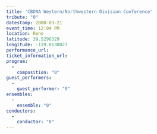 ```yaml
---
title: 'CBDNA Western/Northwestern Division Conference'
tribute: "0"
datestamp: 2008-03-21
event_time: 12:04 PM
location: Reno
latitude: 39.5296329
longitude: -119.8138027
performance_url: 
ticket_information_url: 
program: 
  -
    composition: "0"
guest_performers: 
  -
    guest_performer: "0"
ensembles: 
  -
    ensemble: "0"
conductors: 
  -
    conductor: "0"
---
```

